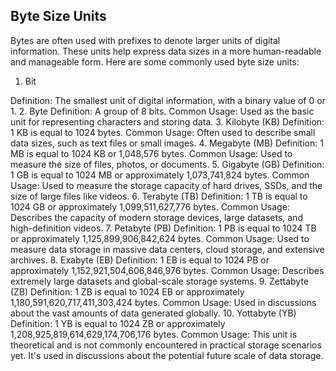 ## Byte Size Units

Bytes are often used with prefixes to denote larger units of digital information. These units help express data sizes in a more human-readable and manageable form. Here are some commonly used byte size units:

1. Bit

Definition: The smallest unit of digital information, with a binary value of 0 or 1.
2. Byte
Definition: A group of 8 bits.
Common Usage: Used as the basic unit for representing characters and storing data.
3. Kilobyte (KB)
Definition: 1 KB is equal to 1024 bytes.
Common Usage: Often used to describe small data sizes, such as text files or small images.
4. Megabyte (MB)
Definition: 1 MB is equal to 1024 KB or 1,048,576 bytes.
Common Usage: Used to measure the size of files, photos, or documents.
5. Gigabyte (GB)
Definition: 1 GB is equal to 1024 MB or approximately 1,073,741,824 bytes.
Common Usage: Used to measure the storage capacity of hard drives, SSDs, and the size of large files like videos.
6. Terabyte (TB)
Definition: 1 TB is equal to 1024 GB or approximately 1,099,511,627,776 bytes.
Common Usage: Describes the capacity of modern storage devices, large datasets, and high-definition videos.
7. Petabyte (PB)
Definition: 1 PB is equal to 1024 TB or approximately 1,125,899,906,842,624 bytes.
Common Usage: Used to measure data storage in massive data centers, cloud storage, and extensive archives.
8. Exabyte (EB)
Definition: 1 EB is equal to 1024 PB or approximately 1,152,921,504,606,846,976 bytes.
Common Usage: Describes extremely large datasets and global-scale storage systems.
9. Zettabyte (ZB)
Definition: 1 ZB is equal to 1024 EB or approximately 1,180,591,620,717,411,303,424 bytes.
Common Usage: Used in discussions about the vast amounts of data generated globally.
10. Yottabyte (YB)
Definition: 1 YB is equal to 1024 ZB or approximately 1,208,925,819,614,629,174,706,176 bytes.
Common Usage: This unit is theoretical and is not commonly encountered in practical storage scenarios yet. It's used in discussions about the potential future scale of data storage.
